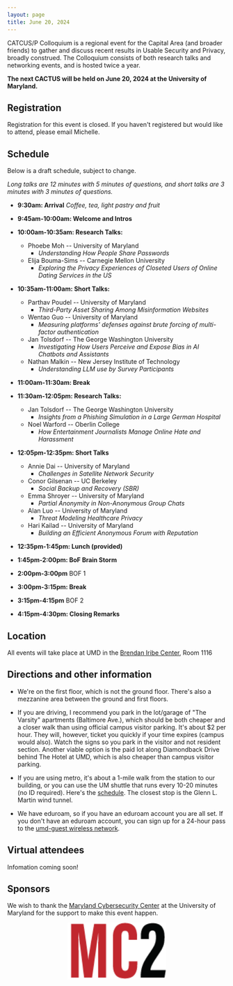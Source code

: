 ```yaml
---
layout: page
title: June 20, 2024
---
```


CATCUS/P Colloquium is a regional event for the Capital Area (and broader friends) to gather and discuss recent results in Usable Security and Privacy, broadly construed. The Colloquium consists of both research talks and networking events, and is hosted twice a year.

**The next CACTUS will be held on June 20, 2024 at the University of Maryland.**

## Registration

Registration for this event is closed. If you haven't registered but would like to attend, please email Michelle. 


## Schedule

Below is a draft schedule, subject to change. 

*Long talks are 12 minutes with 5 minutes of questions, and short talks are 3 minutes with 3 minutes of questions.*


* **9:30am: Arrival** 
*Coffee, tea, light pastry and fruit* 

* **9:45am-10:00am: Welcome and Intros**

* **10:00am-10:35am: Research Talks:**
  * Phoebe Moh -- University of Maryland
    * *Understanding How People Share Passwords*
  * Elija Bouma-Sims -- Carnegie Mellon University
    * *Exploring the Privacy Experiences of Closeted Users of Online Dating Services in the US*

* **10:35am-11:00am: Short Talks:**
  * Parthav Poudel -- University of Maryland
    * *Third-Party Asset Sharing Among Misinformation Websites*
  * Wentao Guo -- University of Maryland
    * *Measuring platforms' defenses against brute forcing of multi-factor authentication*
  * Jan Tolsdorf -- The George Washington University
    * *Investigating How Users Perceive and Expose Bias in AI Chatbots and Assistants*
  * Nathan Malkin -- New Jersey Institute of Technology
    * *Understanding LLM use by Survey Participants*

* **11:00am-11:30am: Break**

* **11:30am-12:05pm: Research Talks:**
  * Jan Tolsdorf -- The George Washington University
    * *Insights from a Phishing Simulation in a Large German Hospital*
  * Noel Warford -- Oberlin College
    * *How Entertainment Journalists Manage Online Hate and Harassment*

* **12:05pm-12:35pm: Short Talks**
  * Annie Dai -- University of Maryland
    * *Challenges in Satellite Network Security*
  * Conor Gilsenan -- UC Berkeley
    * *Social Backup and Recovery (SBR)*
  * Emma Shroyer -- University of Maryland
    * *Partial Anonymity in Non-Anonymous Group Chats*
  * Alan Luo -- University of Maryland
    * *Threat Modeling Healthcare Privacy*
  * Hari Kailad -- University of Maryland
    * *Building an Efficient Anonymous Forum with Reputation*

* **12:35pm-1:45pm: Lunch (provided)**

* **1:45pm-2:00pm: BoF Brain Storm**

* **2:00pm-3:00pm** BOF 1

* **3:00pm-3:15pm: Break**

* **3:15pm-4:15pm** BOF 2

* **4:15pm-4:30pm: Closing Remarks**


## Location

All events will take place at UMD in the [Brendan Iribe Center](https://www.google.com/maps/place/Brendan+Iribe+Center+for+Computer+Science+and+Engineering/@38.9890994,-76.9387086,17z/data=!4m12!1m6!3m5!1s0x89b7c7e9e636ed11:0x9aaf14503032f4a!2sBrendan+Iribe+Center+for+Computer+Science+and+Engineering!8m2!3d38.9890953!4d-76.9365146!3m4!1s0x89b7c7e9e636ed11:0x9aaf14503032f4a!8m2!3d38.9890953!4d-76.9365146), Room 1116


## Directions and other information

  * We're on the first floor, which is not the ground floor. There's also a mezzanine area between the ground and first floors.

  * If you are driving, I recommend you park in the lot/garage of "The Varsity" apartments (Baltimore Ave.), which should be both cheaper and a closer walk than using official campus visitor parking. It's about $2 per hour. They will, however, ticket you quickly if your time expires (campus would also). Watch the signs so you park in the visitor and not resident section. Another viable option is the paid lot along Diamondback Drive behind The Hotel at UMD, which is also cheaper than campus visitor parking.

  * If you are using metro, it's about a 1-mile walk from the station to our building, or you can use the UM shuttle that runs every 10-20 minutes (no ID required). Here's the [schedule](https://transportation.umd.edu/104-summer). The closest stop is the Glenn L. Martin wind tunnel.

  * We have eduroam, so if you have an eduroam account you are all set. If you don't have an eduroam account, you can sign up for a 24-hour pass to the [umd-guest wireless network](https://itsupport.umd.edu/itsupport?id=kb_article_view&article=KB0012824&sys_kb_id=f098e4dadb533c104cd4f36f29961949&spa=1).


## Virtual attendees

Infomation coming soon!


## Sponsors

We wish to thank the [Maryland Cybersecurity Center](https://cyber.umd.edu/) at the University of Maryland for the support to make this event happen.

<center>
<img class="sonsor-img" src="images/mc2.png" width="45%">
</center>

